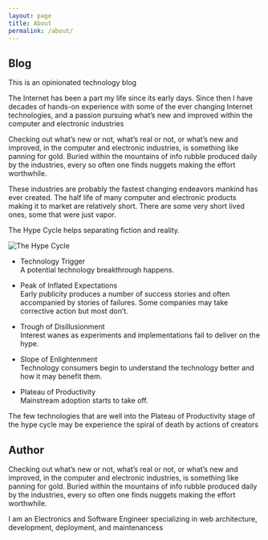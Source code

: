 ```yaml
---
layout: page
title: About
permalink: /about/
---
```

 ## Blog
 This is an opinionated technology blog

The Internet has been a part my life since its early days. Since then I have decades of hands-on experience  with some of the ever changing Internet technologies,  and a passion pursuing what’s new and improved within the computer and electronic industries

Checking out what’s new or not, what’s real or not, or what’s new and improved, in the computer and electronic industries, is something like panning for gold. Buried within the mountains of info rubble produced daily by the industries, every so often one finds nuggets making the effort worthwhile.

These industries are probably the fastest changing endeavors mankind has ever created. The half life of many computer and electronic products making it to market are relatively short. There are some very short lived ones, some that were just vapor. 

The Hype Cycle helps separating fiction and reality.

![The Hype Cycle](https://techtalkjohn.com/images/HypeCycle.png)

- Technology Trigger  
A potential technology breakthrough happens.

- Peak of Inflated Expectations  
Early publicity produces a number of success stories and often accompanied by stories of failures. Some companies may take corrective action but most don’t.

- Trough of Disillusionment  
Interest wanes as experiments and implementations fail to deliver on the hype.

- Slope of Enlightenment  
Technology consumers begin to understand the technology better and how it may benefit them.

- Plateau of Productivity  
Mainstream adoption starts to take off.

The few technologies that are well into the Plateau of Productivity stage of the hype cycle  may be experience the spiral of death by actions of creators

## Author

Checking out what’s new or not, what’s real or not, or what’s new and improved, in the computer and electronic industries, is something like panning for gold. Buried within the mountains of info rubble produced daily by the industries, every so often one finds nuggets making the effort worthwhile.

I am an Electronics and Software Engineer specializing in web architecture, development, deployment, and maintenancess




